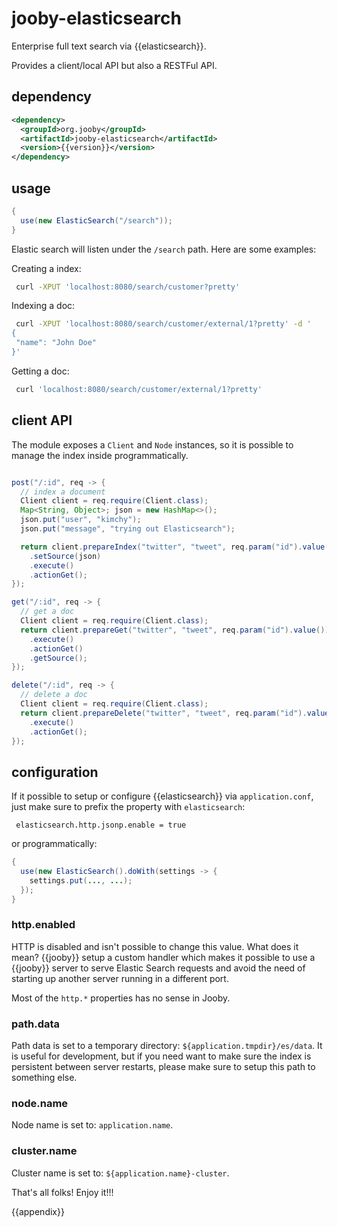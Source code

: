 # jooby-elasticsearch

Enterprise full text search via {{elasticsearch}}.

Provides a client/local API but also a RESTFul API.

## dependency

```xml
<dependency>
  <groupId>org.jooby</groupId>
  <artifactId>jooby-elasticsearch</artifactId>
  <version>{{version}}</version>
</dependency>
```

## usage

```java
{
  use(new ElasticSearch("/search"));
}
```

Elastic search will listen under the ```/search``` path. Here are some examples:

Creating a index:

```bash
 curl -XPUT 'localhost:8080/search/customer?pretty'
```

Indexing a doc:

```bash
 curl -XPUT 'localhost:8080/search/customer/external/1?pretty' -d '
{
 "name": "John Doe"
}'
```

Getting a doc:

```bash
 curl 'localhost:8080/search/customer/external/1?pretty'
```

## client API

The module exposes a ```Client``` and ```Node``` instances, so it is possible to manage the index inside programmatically.

```java

post("/:id", req -> {
  // index a document
  Client client = req.require(Client.class);
  Map<String, Object>; json = new HashMap<>();
  json.put("user", "kimchy");
  json.put("message", "trying out Elasticsearch");

  return client.prepareIndex("twitter", "tweet", req.param("id").value())
    .setSource(json)
    .execute()
    .actionGet();
});

get("/:id", req -> {
  // get a doc
  Client client = req.require(Client.class);
  return client.prepareGet("twitter", "tweet", req.param("id").value())
    .execute()
    .actionGet()
    .getSource();
});

delete("/:id", req -> {
  // delete a doc
  Client client = req.require(Client.class);
  return client.prepareDelete("twitter", "tweet", req.param("id").value())
    .execute()
    .actionGet();
});
```

## configuration
If it possible to setup or configure {{elasticsearch}} via ```application.conf```, just make sure to prefix the property with ```elasticsearch```:

```properties
 elasticsearch.http.jsonp.enable = true
```

or programmatically:

```java
{
  use(new ElasticSearch().doWith(settings -> {
    settings.put(..., ...);
  });
}
```

### http.enabled
HTTP is disabled and isn't possible to change this value. What does it mean? {{jooby}} setup a custom
handler which makes it possible to use a {{jooby}} server to serve Elastic Search requests and avoid
the need of starting up another server running in a different port.

Most of the ```http.*``` properties has no sense in Jooby.

### path.data

Path data is set to a temporary directory: ```${application.tmpdir}/es/data```. It is
useful for development, but if you need want to make sure the index is persistent between server
restarts, please make sure to setup this path to something else.

### node.name
Node name is set to: ```application.name```.

### cluster.name
Cluster name is set to: ```${application.name}-cluster```.

That's all folks! Enjoy it!!!

{{appendix}}
